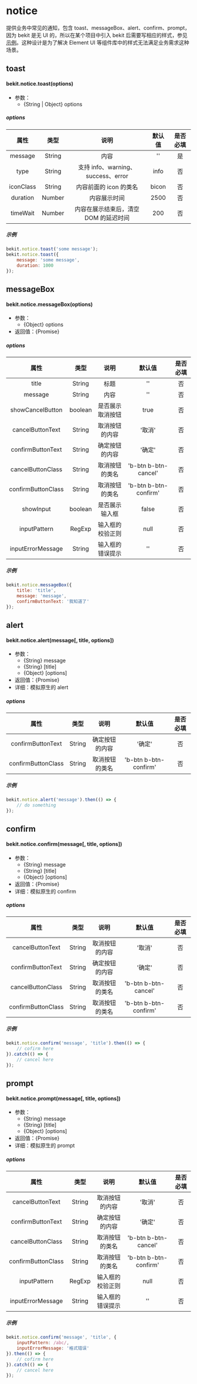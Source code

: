 # notice
提供业务中常见的通知，包含 toast、messageBox、alert、confirm、prompt，因为 bekit 是无 UI 的，所以在某个项目中引入 bekit 后需要写相应的样式，参见 [示例](https://github.com/ethercap/bekit/blob/master/examples/src/example.less)。这种设计是为了解决 Element UI 等组件库中的样式无法满足业务需求这种场景。

## toast
#### bekit.notice.toast(options)
- 参数：
  - {String | Object} options
##### options
|属性|类型|说明|默认值|是否必填|
|:---:|:---:|:---:|:---:|:---:|
|message|String|内容|''|是|
|type|String|支持 info、warning、success、error|info|否|
|iconClass|String|内容前面的 icon 的类名|bicon|否|
|duration|Number|内容展示时间|2500|否|
|timeWait|Number|内容在展示结束后，清空 DOM 的延迟时间|200|否|
##### 示例
```javascript
bekit.notice.toast('some message');
bekit.notice.toast({
    message: 'some message',
    duration: 1000
});
```

## messageBox
#### bekit.notice.messageBox(options)
- 参数：
  - {Object} options
- 返回值：{Promise}
##### options
|属性|类型|说明|默认值|是否必填|
|:---:|:---:|:---:|:---:|:---:|
|title|String|标题|''|否|
|message|String|内容|''|否|
|showCancelButton|boolean|是否展示取消按钮|true|否|
|cancelButtonText|String|取消按钮的内容|'取消'|否
|confirmButtonText|String|确定按钮的内容|'确定'|否
|cancelButtonClass|String|取消按钮的类名|'b-btn b-btn-cancel'|否
|confirmButtonClass|String|取消按钮的类名|'b-btn b-btn-confirm'|否
|showInput|boolean|是否展示输入框|false|否
|inputPattern|RegExp|输入框的校验正则|null|否
|inputErrorMessage|String|输入框的错误提示|''|否
##### 示例
```javascript
bekit.notice.messageBox({
    title: 'title',
    message: 'message',
    confirmButtonText: '我知道了'
});
```

## alert
#### bekit.notice.alert(message[, title, options])
- 参数：
  - {String} message
  - {String} [title]
  - {Object} [options]
- 返回值：{Promise}
- 详细：模拟原生的 alert
##### options
|属性|类型|说明|默认值|是否必填|
|:---:|:---:|:---:|:---:|:---:|
|confirmButtonText|String|确定按钮的内容|'确定'|否
|confirmButtonClass|String|取消按钮的类名|'b-btn b-btn-confirm'|否
##### 示例
```javascript
bekit.notice.alert('message').then(() => {
    // do something
});
```

## confirm
#### bekit.notice.confirm(message[, title, options])
- 参数：
  - {String} message
  - {String} [title]
  - {Object} [options]
- 返回值：{Promise}
- 详细：模拟原生的 confirm
##### options
|属性|类型|说明|默认值|是否必填|
|:---:|:---:|:---:|:---:|:---:|
|cancelButtonText|String|取消按钮的内容|'取消'|否
|confirmButtonText|String|确定按钮的内容|'确定'|否
|cancelButtonClass|String|取消按钮的类名|'b-btn b-btn-cancel'|否
|confirmButtonClass|String|取消按钮的类名|'b-btn b-btn-confirm'|否
##### 示例
```javascript
bekit.notice.confirm('message', 'title').then(() => {
    // cofirm here
}).catch(() => {
    // cancel here
});
```

## prompt
#### bekit.notice.prompt(message[, title, options])
- 参数：
  - {String} message
  - {String} [title]
  - {Object} [options]
- 返回值：{Promise}
- 详细：模拟原生的 prompt
##### options
|属性|类型|说明|默认值|是否必填|
|:---:|:---:|:---:|:---:|:---:|
|cancelButtonText|String|取消按钮的内容|'取消'|否
|confirmButtonText|String|确定按钮的内容|'确定'|否
|cancelButtonClass|String|取消按钮的类名|'b-btn b-btn-cancel'|否
|confirmButtonClass|String|取消按钮的类名|'b-btn b-btn-confirm'|否
|inputPattern|RegExp|输入框的校验正则|null|否
|inputErrorMessage|String|输入框的错误提示|''|否
##### 示例
```javascript
bekit.notice.confirm('message', 'title', {
    inputPattern: /abc/,
    inputErrorMessage: '格式错误'
}).then(() => {
    // cofirm here
}).catch(() => {
    // cancel here
});
```
